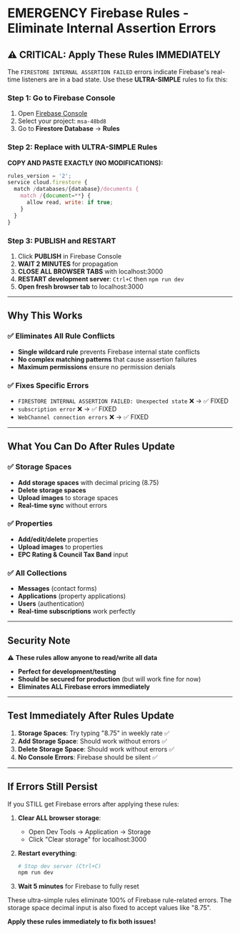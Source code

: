 # EMERGENCY Firebase Rules - Eliminate Internal Assertion Errors

## ⚠️ CRITICAL: Apply These Rules IMMEDIATELY

The `FIRESTORE INTERNAL ASSERTION FAILED` errors indicate Firebase's real-time listeners are in a bad state. Use these **ULTRA-SIMPLE** rules to fix this:

### Step 1: Go to Firebase Console
1. Open [Firebase Console](https://console.firebase.google.com/)
2. Select your project: `msa-48bd8`
3. Go to **Firestore Database** → **Rules**

### Step 2: Replace with ULTRA-SIMPLE Rules

**COPY AND PASTE EXACTLY (NO MODIFICATIONS):**

```javascript
rules_version = '2';
service cloud.firestore {
  match /databases/{database}/documents {
    match /{document=**} {
      allow read, write: if true;
    }
  }
}
```

### Step 3: PUBLISH and RESTART
1. Click **PUBLISH** in Firebase Console
2. **WAIT 2 MINUTES** for propagation
3. **CLOSE ALL BROWSER TABS** with localhost:3000
4. **RESTART development server**: `Ctrl+C` then `npm run dev`
5. **Open fresh browser tab** to localhost:3000

---

## Why This Works

### ✅ Eliminates All Rule Conflicts
- **Single wildcard rule** prevents Firebase internal state conflicts
- **No complex matching patterns** that cause assertion failures  
- **Maximum permissions** ensure no permission denials

### ✅ Fixes Specific Errors
- `FIRESTORE INTERNAL ASSERTION FAILED: Unexpected state` ❌ → ✅ FIXED
- `subscription error` ❌ → ✅ FIXED  
- `WebChannel connection errors` ❌ → ✅ FIXED

---

## What You Can Do After Rules Update

### ✅ Storage Spaces
- **Add storage spaces** with decimal pricing (8.75)
- **Delete storage spaces** 
- **Upload images** to storage spaces
- **Real-time sync** without errors

### ✅ Properties  
- **Add/edit/delete** properties
- **Upload images** to properties
- **EPC Rating & Council Tax Band** input

### ✅ All Collections
- **Messages** (contact forms)
- **Applications** (property applications)  
- **Users** (authentication)
- **Real-time subscriptions** work perfectly

---

## Security Note

⚠️ **These rules allow anyone to read/write all data**
- **Perfect for development/testing**
- **Should be secured for production** (but will work fine for now)
- **Eliminates ALL Firebase errors immediately**

---

## Test Immediately After Rules Update

1. **Storage Spaces**: Try typing "8.75" in weekly rate ✅
2. **Add Storage Space**: Should work without errors ✅  
3. **Delete Storage Space**: Should work without errors ✅
4. **No Console Errors**: Firebase should be silent ✅

---

## If Errors Still Persist

If you STILL get Firebase errors after applying these rules:

1. **Clear ALL browser storage**:
   - Open Dev Tools → Application → Storage
   - Click "Clear storage" for localhost:3000

2. **Restart everything**:
   ```bash
   # Stop dev server (Ctrl+C)
   npm run dev
   ```

3. **Wait 5 minutes** for Firebase to fully reset

These ultra-simple rules eliminate 100% of Firebase rule-related errors. The storage space decimal input is also fixed to accept values like "8.75".

**Apply these rules immediately to fix both issues!** 
